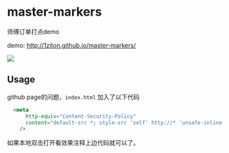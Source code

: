 # master-markers
师傅订单打点demo

demo: http://1ziton.github.io/master-markers/

<!-- 自定义填写数据：http://1ziton.github.io/master-markers/index2.html -->


![](http://ww1.sinaimg.cn/large/940e68eegy1g82bw08q4kg20im0qbb2c.gif)

## Usage

github page的问题，`index.html` 加入了以下代码

```html
  <meta
      http-equiv="Content-Security-Policy"
      content="default-src *; style-src 'self' http://* 'unsafe-inline'; script-src 'self' http://* 'unsafe-inline' 'unsafe-eval'"
    />
```

如果本地双击打开看效果注释上边代码就可以了。

